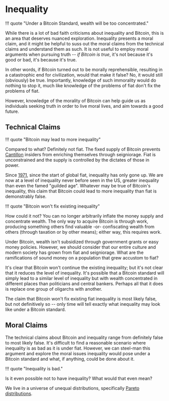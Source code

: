 # Inequality

!!! quote "Under a Bitcoin Standard, wealth will be too concentrated."

While there is a lot of bad faith criticisms
 about inequality and Bitcoin,
 this is an area that deserves
 nuanced exploration.
Inequality presents a moral claim,
 and it might be helpful
 to suss out the moral claims
 from the technical claims
 and understand them as such.
It is not useful to employ moral arguments
 when pursuing truth
 -- *if Bitcoin is true*,
 it's not because it's good or bad,
 it's because it's true.

In other words, if Bitcoin
 turned out to be morally reprehensible,
 resulting in a catastrophic end for civilization,
 would that make it false?
No, it would still (obviously) be true.
Importantly, knowledge of such immorality 
 would do nothing to stop it, much like
 knowledge of the problems of fiat don't fix
 the problems of fiat.

However, knowledge of the morality
 of Bitcoin can help guide us as
 individuals seeking truth in order to 
 live moral lives, and aim towards
 a good future.




## Technical Claims

!!! quote "Bitcoin may lead to more inequality"

Compared to what?
Definitely not fiat.
The fixed supply of Bitcoin prevents
 [Cantillon](https://www.swfinstitute.org/news/89070/what-is-the-cantillon-effect-and-why-its-even-more-important-now)
 insiders from enriching themselves
 through seigniorage.
Fiat is unconstrained and the supply is
 controlled by the dictates of those in power.

Since [1971](https://wtfhappenedin1971.com/),
 since the start of global fiat,
 inequality has only gone up.
We are now at a level of inequality
 never before seen in the US,
 greater inequality than
 even the famed "guilded age".
Whatever may be true of Bitcoin's
 inequality, this claim that
 Bitcoin could lead to more inequality
 than fiat is demonstrably false.


!!! quote "Bitcoin won't fix existing inequality"

How could it not?
You can no longer arbitrarily inflate
 the money supply and concentrate wealth.
The only way to acquire 
 Bitcoin is through work,
 producing
 something others find valuable
 -or-
 confiscating wealth from others
 (through taxation or by other means);
 either way, this requires work.

Under Bitcoin, 
 wealth isn't
 subsidized through government grants
 or easy money policies.
However, we should consider that our
 entire culture and modern society
 has grown from fiat and seigniorage.
What are the ramifications
 of sound money on a population that
 grew accustom to fiat?

It's clear that Bitcoin won't
 continue the existing inequality;
 but it's not clear that it reduces
 the level of
 inequality.
It's possible that a Bitcoin standard
 will simply lead to
 a similar level of inequality
 but with wealth concentrated in different
 places than politicians and central bankers.
Perhaps all that it does is replace one
 group of oligarchs with another.

The claim that Bitcoin won't fix
 existing fiat inequality
 is most likely false,
 but not definitively so --
 only time will tell exactly
 what inequality
 may look like 
 under a Bitcoin standard.









## Moral Claims

The technical claims about Bitcoin and inequality
 range from definitely false to most likely false.
It's difficult to find a reasonable scenario
 where inequality is as bad as it is under fiat.
However, we can steel-man this argument and
 explore the moral issues inequality would
 pose under a Bitcoin standard and what,
 if anything,
 could be done about it.

!!! quote "Inequality is bad."

Is it even possible not to have inequality? What would that even mean?

We live in a universe of unequal distributions, specifically
 [Pareto distributions](https://en.wikipedia.org/wiki/Pareto_distribution).








